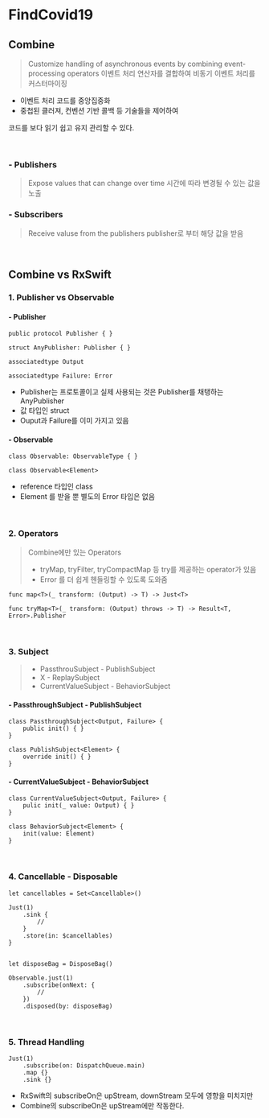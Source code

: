 # FindCovid19

## Combine
> Customize handling of asynchronous events by combining event-processing operators
> 이벤트 처리 연산자를 결합하여 비동기 이벤트 처리를 커스터마이징

+ 이벤트 처리 코드를 중앙집중화
+ 중첩된 클러져, 컨벤션 기반 콜백 등 기술들을 제어하여 

코드를 보다 읽기 쉽고 유지 관리할 수 있다.

<br>

### - Publishers
> Expose values that can change over time
> 시간에 따라 변경될 수 있는 값을 노출

### - Subscribers
> Receive valuse from the publishers
> publisher로 부터 해당 값을 받음

<br>

## Combine vs RxSwift

### 1. Publisher vs Observable
#### - Publisher

```
public protocol Publisher { }

struct AnyPublisher: Publisher { }

associatedtype Output

associatedtype Failure: Error
```
+ Publisher는 프로토콜이고 실제 사용되는 것은 Publisher를 채탱하는 AnyPublisher
+ 값 타입인 struct
+ Ouput과 Failure를 이미 가지고 있음

#### - Observable
```
class Observable: ObservableType { }

class Observable<Element>

```
+ reference 타입인 class
+ Element 를 받을 뿐 별도의 Error 타입은 없음

<br>

### 2. Operators
> Combine에만 있는 Operators
> + tryMap, tryFilter, tryCompactMap 등 try를 제공하는 operator가 있음
> + Error 를 더 쉽게 헨들링할 수 있도록 도와줌

```
func map<T>(_ transform: (Output) -> T) -> Just<T>

func tryMap<T>(_ transform: (Output) throws -> T) -> Result<T, Error>.Publisher
```

<br>

### 3. Subject 
> + PassthrouSubject - PublishSubject
> + X         - ReplaySubject
> + CurrentValueSubject - BehaviorSubject

#### - PassthroughSubject - PublishSubject

```
class PassthroughSubject<Output, Failure> {
    public init() { }
}

class PublishSubject<Element> {
    override init() { }
}
```

#### - CurrentValueSubject - BehaviorSubject

```
class CurrentValueSubject<Output, Failure> {
    pulic init(_ value: Output) { }
}

class BehaviorSubject<Element> {
    init(value: Element)
}
```

<br>

### 4. Cancellable - Disposable

```
let cancellables = Set<Cancellable>()

Just(1)
    .sink {
        //
    }
    .store(in: $cancellables)
}


let disposeBag = DisposeBag()

Observable.just(1)
    .subscribe(onNext: {
        //
    })
    .disposed(by: disposeBag)
```

<br>

### 5. Thread Handling

```
Just(1)
    .subscribe(on: DispatchQueue.main)
    .map {}
    .sink {}
```
+ RxSwift의 subscribeOn은 upStream, downStream 모두에 영향을 미치지만
+ Combine의 subscribeOn은 upStream에만 작동한다.
